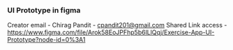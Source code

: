 ### UI Prototype in figma
Creator email - Chirag Pandit - cpandit201@gmail.com
Shared Link access - https://www.figma.com/file/Arok58EoJPFhp5b6lLlQqj/Exercise-App-UI-Prototype?node-id=0%3A1
